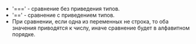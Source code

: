 * '===' - сравнение без приведения типов.
* '==' - сравнение с приведением типов.
* При сравнении, если одна из переменных не строка, то оба значения приводятся к числу, иначе сравнение будет в алфавитном порядке.